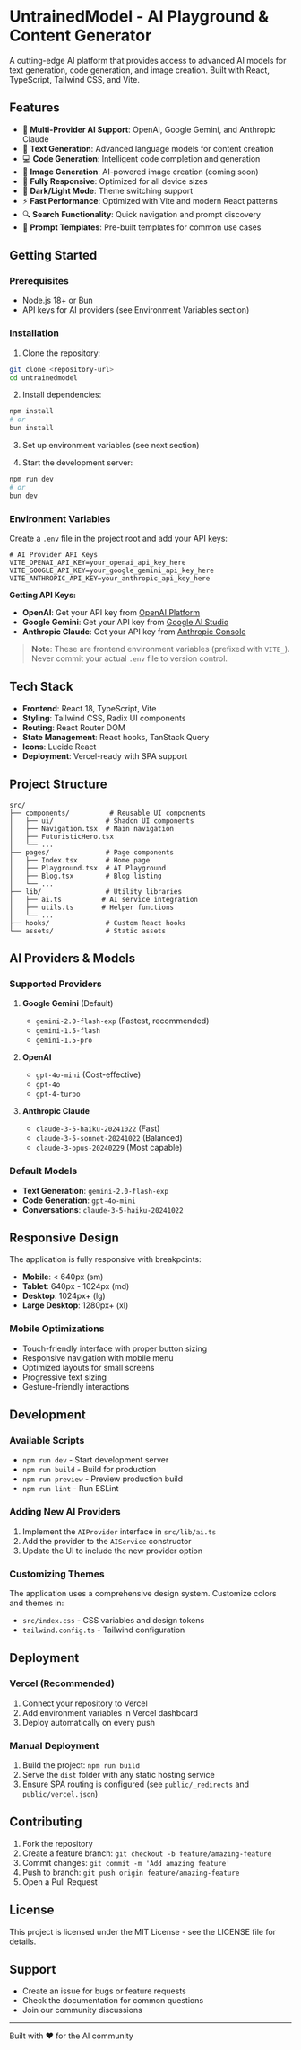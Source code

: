 # UntrainedModel - AI Playground & Content Generator

A cutting-edge AI platform that provides access to advanced AI models for text generation, code generation, and image creation. Built with React, TypeScript, Tailwind CSS, and Vite.

## Features

- 🤖 **Multi-Provider AI Support**: OpenAI, Google Gemini, and Anthropic Claude
- 💬 **Text Generation**: Advanced language models for content creation
- 💻 **Code Generation**: Intelligent code completion and generation
- 🎨 **Image Generation**: AI-powered image creation (coming soon)
- 📱 **Fully Responsive**: Optimized for all device sizes
- 🌙 **Dark/Light Mode**: Theme switching support
- ⚡ **Fast Performance**: Optimized with Vite and modern React patterns
- 🔍 **Search Functionality**: Quick navigation and prompt discovery
- 💾 **Prompt Templates**: Pre-built templates for common use cases

## Getting Started

### Prerequisites

- Node.js 18+ or Bun
- API keys for AI providers (see Environment Variables section)

### Installation

1. Clone the repository:
```bash
git clone <repository-url>
cd untrainedmodel
```

2. Install dependencies:
```bash
npm install
# or
bun install
```

3. Set up environment variables (see next section)

4. Start the development server:
```bash
npm run dev
# or
bun dev
```

### Environment Variables

Create a `.env` file in the project root and add your API keys:

```env
# AI Provider API Keys
VITE_OPENAI_API_KEY=your_openai_api_key_here
VITE_GOOGLE_API_KEY=your_google_gemini_api_key_here
VITE_ANTHROPIC_API_KEY=your_anthropic_api_key_here
```

**Getting API Keys:**
- **OpenAI**: Get your API key from [OpenAI Platform](https://platform.openai.com/api-keys)
- **Google Gemini**: Get your API key from [Google AI Studio](https://aistudio.google.com/app/apikey)
- **Anthropic Claude**: Get your API key from [Anthropic Console](https://console.anthropic.com/)

> **Note**: These are frontend environment variables (prefixed with `VITE_`). Never commit your actual `.env` file to version control.

## Tech Stack

- **Frontend**: React 18, TypeScript, Vite
- **Styling**: Tailwind CSS, Radix UI components
- **Routing**: React Router DOM
- **State Management**: React hooks, TanStack Query
- **Icons**: Lucide React
- **Deployment**: Vercel-ready with SPA support

## Project Structure

```
src/
├── components/          # Reusable UI components
│   ├── ui/             # Shadcn UI components
│   ├── Navigation.tsx  # Main navigation
│   ├── FuturisticHero.tsx
│   └── ...
├── pages/              # Page components
│   ├── Index.tsx       # Home page
│   ├── Playground.tsx  # AI Playground
│   ├── Blog.tsx        # Blog listing
│   └── ...
├── lib/                # Utility libraries
│   ├── ai.ts          # AI service integration
│   ├── utils.ts       # Helper functions
│   └── ...
├── hooks/              # Custom React hooks
└── assets/             # Static assets
```

## AI Providers & Models

### Supported Providers

1. **Google Gemini** (Default)
   - `gemini-2.0-flash-exp` (Fastest, recommended)
   - `gemini-1.5-flash`
   - `gemini-1.5-pro`

2. **OpenAI**
   - `gpt-4o-mini` (Cost-effective)
   - `gpt-4o`
   - `gpt-4-turbo`

3. **Anthropic Claude**
   - `claude-3-5-haiku-20241022` (Fast)
   - `claude-3-5-sonnet-20241022` (Balanced)
   - `claude-3-opus-20240229` (Most capable)

### Default Models
- **Text Generation**: `gemini-2.0-flash-exp`
- **Code Generation**: `gpt-4o-mini`
- **Conversations**: `claude-3-5-haiku-20241022`

## Responsive Design

The application is fully responsive with breakpoints:
- **Mobile**: < 640px (sm)
- **Tablet**: 640px - 1024px (md)
- **Desktop**: 1024px+ (lg)
- **Large Desktop**: 1280px+ (xl)

### Mobile Optimizations
- Touch-friendly interface with proper button sizing
- Responsive navigation with mobile menu
- Optimized layouts for small screens
- Progressive text sizing
- Gesture-friendly interactions

## Development

### Available Scripts

- `npm run dev` - Start development server
- `npm run build` - Build for production
- `npm run preview` - Preview production build
- `npm run lint` - Run ESLint

### Adding New AI Providers

1. Implement the `AIProvider` interface in `src/lib/ai.ts`
2. Add the provider to the `AIService` constructor
3. Update the UI to include the new provider option

### Customizing Themes

The application uses a comprehensive design system. Customize colors and themes in:
- `src/index.css` - CSS variables and design tokens
- `tailwind.config.ts` - Tailwind configuration

## Deployment

### Vercel (Recommended)

1. Connect your repository to Vercel
2. Add environment variables in Vercel dashboard
3. Deploy automatically on every push

### Manual Deployment

1. Build the project: `npm run build`
2. Serve the `dist` folder with any static hosting service
3. Ensure SPA routing is configured (see `public/_redirects` and `public/vercel.json`)

## Contributing

1. Fork the repository
2. Create a feature branch: `git checkout -b feature/amazing-feature`
3. Commit changes: `git commit -m 'Add amazing feature'`
4. Push to branch: `git push origin feature/amazing-feature`
5. Open a Pull Request

## License

This project is licensed under the MIT License - see the LICENSE file for details.

## Support

- Create an issue for bugs or feature requests
- Check the documentation for common questions
- Join our community discussions

---

Built with ❤️ for the AI community